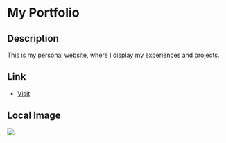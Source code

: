 
# My Portfolio

## Description
This is my personal website, where I display my experiences and projects.

## Link
- [Visit ]( https://rawanessam1313.github.io/-my-portfolio/)



## Local Image
![](images/image1.gif)